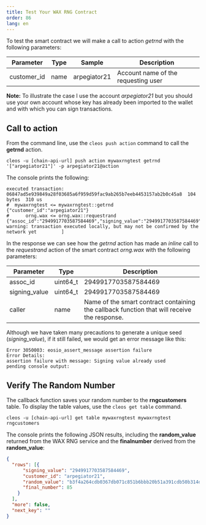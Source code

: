```yaml
---
title: Test Your WAX RNG Contract
order: 86
lang: en
---
```


To test the smart contract we will make a call to action *getrnd* with the following parameters:

| Parameter   | Type | Sample      | Description                                      |
| ----------- | ---- | ------------ | ---------------------------------------------------- |
| customer_id | name | arpegiator21 | Account name of the requesting user |

**Note:** To illustrate the case I use the account *arpegiator21* but you should use your own account whose key has already been imported to the wallet and with which you can sign transactions.

## Call to action

From the command line, use the `cleos push action` command to call the **getrnd** action.

```shell
cleos -u [chain-api-url] push action mywaxrngtest getrnd '["arpegiator21"]' -p arpegiator21@action
```

The console prints the following:

```shell
executed transaction: 06847ad5e939849a28f03685a6f959d59fac9ab265b7eeb4453157ab2b0c45a8  104 bytes  310 us
#  mywaxrngtest <= mywaxrngtest::getrnd         {"customer_id":"arpegiator21"}
#      orng.wax <= orng.wax::requestrand        {"assoc_id":"2949917703587584469","signing_value":"2949917703587584469","caller":"mywaxrngtest"}
warning: transaction executed locally, but may not be confirmed by the network yet         ]
```

In the response we can see how the *getrnd* action has made an *inline* call to the *requestrand* action of the smart contract *orng.wax* with the following parameters:

| Parameter   | Type |  Description                                      |
| ----------- | ---- |  ---------------------------------------------------- |
| assoc_id | uint64_t | 2949917703587584469 |64-bit code that the smart contract has generated from *transaction_id* and that we use to identify the request. |
| signing_value | uint64_t | 2949917703587584469 | Same as the previous one. This time it will serve as a seed to generate the random number. |
|caller | name | Name of the smart contract containing the callback function that will receive the response. |

Although we have taken many precautions to generate a unique seed (*signing_value*), if it still failed, we would get an error message like this:

```shell
Error 3050003: eosio_assert_message assertion failure
Error Details:
assertion failure with message: Signing value already used
pending console output:
```

## Verify The Random Number

The callback function saves your random number to the **rngcustomers** table. To display the table values, use the `cleos get table` command.

```shell
cleos -u [chain-api-url] get table mywaxrngtest mywaxrngtest rngcustomers
```

The console prints the following JSON results, including the **random_value** returned from the WAX RNG service and the **finalnumber** derived from the **random_value**:

```json
{
  "rows": [{
      "signing_value": "2949917703587584469",
      "customer_id": "arpegiator21",
      "random_value": "b3f4a264cdb0367db071c851b6bbb20b51a391cdb50b314d81f3705c0702c8d4",
      "final_number": 85
    }
  ],
  "more": false,
  "next_key": ""
}
```